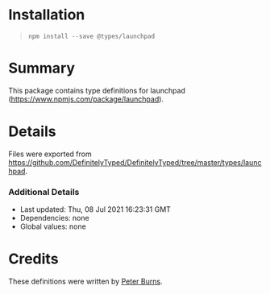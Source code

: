 # Installation
> `npm install --save @types/launchpad`

# Summary
This package contains type definitions for launchpad (https://www.npmjs.com/package/launchpad).

# Details
Files were exported from https://github.com/DefinitelyTyped/DefinitelyTyped/tree/master/types/launchpad.

### Additional Details
 * Last updated: Thu, 08 Jul 2021 16:23:31 GMT
 * Dependencies: none
 * Global values: none

# Credits
These definitions were written by [Peter Burns](https://github.com/rictic).
